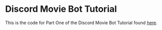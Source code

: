 # Discord Movie Bot Tutorial

This is the code for Part One of the Discord Movie Bot Tutorial found [here](https://medium.com/@jessicalouis_46239/python-tutorial-building-a-movie-night-discord-bot-part-one-782a84e90f21).
